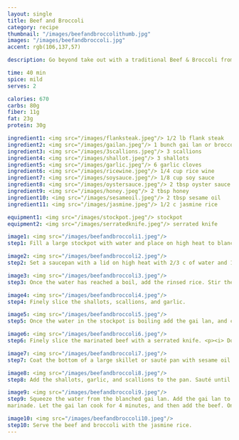 ```yaml
---
layout: single
title: Beef and Broccoli
category: recipe
thumbnail: "/images/beefandbroccolithumb.jpg"
images: "/images/beefandbroccoli.jpg"
accent: rgb(106,137,57)

description: Go beyond take out with a traditional Beef & Broccoli from Shanghai. Thinly sliced strips of flank steak are stir fried with shallots, garlic, scallions and gai lan and served on top of jasmine rice.

time: 40 min
spice: mild
serves: 2

calories: 670
carbs: 80g
fiber: 11g
fat: 23g
protein: 30g

ingredient1: <img src="/images/flanksteak.jpeg"/> 1/2 lb flank steak
ingredient2: <img src="/images/gailan.jpeg"/> 1 bunch gai lan or broccoli rabe
ingredient3: <img src="/images/3scallions.jpeg"/> 3 scallions
ingredient4: <img src="/images/shallot.jpeg"/> 3 shallots
ingredient5: <img src="/images/garlic.jpeg"/> 6 garlic cloves
ingredient6: <img src="/images/ricewine.jpeg"/> 1/4 cup rice wine
ingredient7: <img src="/images/soysauce.jpeg"/> 1/8 cup soy sauce
ingredient8: <img src="/images/oystersauce.jpeg"/> 2 tbsp oyster sauce
ingredient9: <img src="/images/honey.jpeg"/> 2 tbsp honey
ingredient10: <img src="/images/sesameoil.jpeg"/> 2 tbsp sesame oil
ingredient11: <img src="/images/jasmine.jpeg"/> 1/2 c jasmine rice

equipment1: <img src="/images/stockpot.jpeg"/> stockpot
equipment2: <img src="/images/serratedknife.jpeg"/> serrated knife

image1: <img src="/images/beefandbroccoli1.jpeg"/>
step1: Fill a large stockpot with water and place on high heat to blanch the gai lan.<p> Combine the rice wine, oyster sauce, honey, and tamari in a shallow bowl that is large enough to fit the steak. Place the steak in the bowl and coat with the marinade. Marinade the steak for at least 30 minutes.</p>

image2: <img src="/images/beefandbroccoli2.jpeg"/>
step2: Set a saucepan with a lid on high heat with 2/3 c of water and 1/4 teaspoon of salt. While waiting for the water to boil, place the jasmine rice in a bowl and fill it with water. Swish your hands in the rice until the water becomes cloudy, and then drain. Repeat two more times.

image3: <img src="/images/beefandbroccoli3.jpeg"/>
step3: Once the water has reached a boil, add the rinsed rice. Stir the pot to ensure that the rice is submerged. Cover and reduce the heat to low. Cook the rice for 16 minutes, then remove from heat. Keep the lid on the pot until ready to serve.

image4: <img src="/images/beefandbroccoli4.jpeg"/>
step4: Finely slice the shallots, scallions, and garlic.

image5: <img src="/images/beefandbroccoli5.jpeg"/> 
step5: Once the water in the stockpot is boiling add the gai lan, and cook for 3 minutes to blanch. Transfer to a plate for later use.

image6: <img src="/images/beefandbroccoli6.jpeg"/>
step6: Finely slice the marinated beef with a serrated knife. <p><i> Don't throw away the marinade!</i></p>

image7: <img src="/images/beefandbroccoli7.jpeg"/>
step7: Coat the bottom of a large skillet or sauté pan with sesame oil and place on high heat. Once the oil is very hot, add the steak (in batches) and sear for 1 minute on each side. Transfer the steak to a plate for later use. Reserve any fat in the pan for cooking the shallots and garlic.

image8: <img src="/images/beefandbroccoli8.jpeg"/>
step8: Add the shallots, garlic, and scallions to the pan. Sauté until the they are tender and have browned.

image9: <img src="/images/beefandbroccoli9.jpeg"/>
step9: Squeeze the water from the blanched gai lan. Add the gai lan to the pan along with the
marinade. Let the gai lan cook for 4 minutes, and then add the beef. Once the beef has been coated in the pan sauce, remove the pan from heat.

image10: <img src="/images/beefandbroccoli10.jpeg"/>
step10: Serve the beef and broccoli with the jasmine rice.
---
```


